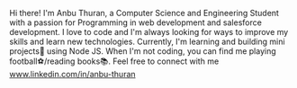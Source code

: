 Hi there! I'm Anbu Thuran, a Computer Science and Engineering Student with a passion for Programming in web development and salesforce development. 
I love to code and I'm always looking for ways to improve my skills and learn new technologies.
Currently, I'm learning and building mini projects💾 using Node JS. 
When I'm not coding, you can find me playing football⚽/reading books📚. 
Feel free to connect with me www.linkedin.com/in/anbu-thuran
